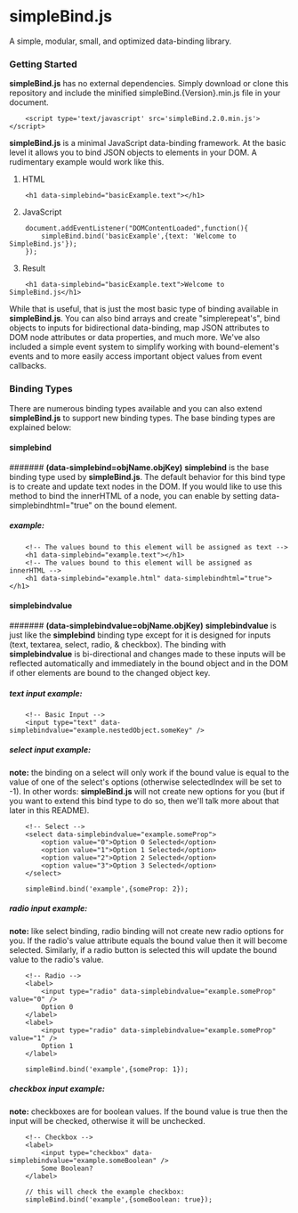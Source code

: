 simpleBind.js
======
A simple, modular, small, and optimized data-binding library.  

### Getting Started
**simpleBind.js** has no external dependencies.  Simply download or clone this repository and include the minified simpleBind.{Version}.min.js file in your document.

```
	<script type='text/javascript' src='simpleBind.2.0.min.js'></script>	
``` 

**simpleBind.js** is a minimal JavaScript data-binding framework. At the basic level it allows you to bind JSON objects to elements in your DOM. A rudimentary example would work like this.  

1. HTML

```
	<h1 data-simplebind="basicExample.text"></h1>
```

2. JavaScript

```
	document.addEventListener("DOMContentLoaded",function(){
		simpleBind.bind('basicExample',{text: 'Welcome to SimpleBind.js'}); 
	}); 
```

3. Result

```
	<h1 data-simplebind="basicExample.text">Welcome to SimpleBind.js</h1>
```

While that is useful, that is just the most basic type of binding available in **simpleBind.js**.  You can also bind arrays and create "simplerepeat's", bind objects to inputs for bidirectional data-binding, map JSON attributes to DOM node attributes or data properties, and much more.  We've also included a simple event system to simplify working with bound-element's events and to more easily access important object values from event callbacks.  

### Binding Types
There are numerous binding types available and you can also extend **simpleBind.js** to support new binding types.  The base binding types are explained below: 

#### simplebind 
####### **(data-simplebind=objName.objKey)**
**simplebind** is the base binding type used by **simpleBind.js**.  The default behavior for this bind type is to create and update text nodes in the DOM.  If you would like to use this method to bind the innerHTML of a node, you can enable by setting data-simplebindhtml="true" on the bound element. 

##### example: 
```
	<!-- The values bound to this element will be assigned as text -->
	<h1 data-simplebind="example.text"></h1>
	<!-- The values bound to this element will be assigned as innerHTML -->
	<h1 data-simplebind="example.html" data-simplebindhtml="true"></h1>
```

####

#### simplebindvalue 
####### **(data-simplebindvalue=objName.objKey)**
**simplebindvalue** is just like the **simplebind** binding type except for it is designed for inputs (text, textarea, select, radio, & checkbox).  The binding with **simplebindvalue** is bi-directional and changes made to these inputs will be reflected automatically and immediately in the bound object and in the DOM if other elements are bound to the changed object key.

##### text input example: 
```
	<!-- Basic Input -->
	<input type="text" data-simplebindvalue="example.nestedObject.someKey" />
```

##### select input example: 
**note:** the binding on a select will only work if the bound value is equal to the value of one of the select's options (otherwise selectedIndex will be set to -1).  In other words: **simpleBind.js** will not create new options for you (but if you want to extend this bind type to do so, then we'll talk more about that later in this README).
```
	<!-- Select -->
	<select data-simplebindvalue="example.someProp">
		<option value="0">Option 0 Selected</option>
		<option value="1">Option 1 Selected</option>
		<option value="2">Option 2 Selected</option>
		<option value="3">Option 3 Selected</option>
	</select>
```
```
	simpleBind.bind('example',{someProp: 2});
```

##### radio input example: 
**note:** like select binding, radio binding will not create new radio options for you.  If the radio's value attribute equals the bound value then it will become selected.  Similarly, if a radio button is selected this will update the bound value to the radio's value.  
```
	<!-- Radio -->
	<label>
		<input type="radio" data-simplebindvalue="example.someProp" value="0" />
		Option 0
	</label>
	<label>
		<input type="radio" data-simplebindvalue="example.someProp" value="1" />
		Option 1
	</label>
```
```
	simpleBind.bind('example',{someProp: 1});
```

##### checkbox input example: 
**note:** checkboxes are for boolean values.  If the bound value is true then the input will be checked, otherwise it will be unchecked.
```
	<!-- Checkbox -->
	<label>
		<input type="checkbox" data-simplebindvalue="example.someBoolean" />
		Some Boolean?
	</label>
```
```
	// this will check the example checkbox: 
	simpleBind.bind('example',{someBoolean: true}); 
```

